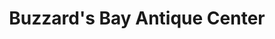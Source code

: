 ---
title: "Buzzard's Bay Antique Center"
url: /buzzards-bay/buzzards-bay-antique-center/
shop: Antiquitäten
---
